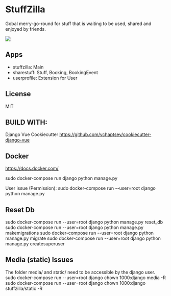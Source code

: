 StuffZilla
==========

Gobal merry-go-round for stuff that is waiting to be used, shared and enjoyed by friends.

  <a href="https://github.com/vchaptsev/cookiecutter-django-vue">
      <img src="https://img.shields.io/badge/built%20with-Cookiecutter%20Django%20Vue-blue.svg" />
  </a>

  ## Apps
  - stuffzilla: Main
  - sharestuff: Stuff, Booking, BookingEvent
  - userprofile: Extension for User

  ## License
  MIT

  ## BUILD WITH:
  Django Vue Cookiecutter
  https://github.com/vchaptsev/cookiecutter-django-vue  

  ## Docker
  https://docs.docker.com/

  sudo docker-compose run django python manage.py <command>

  User issue (Permission):
  sudo docker-compose run --user=root django python manage.py <command>

  ## Reset Db
  sudo docker-compose run --user=root django python manage.py reset_db
  sudo docker-compose run --user=root django python manage.py makemigrations
  sudo docker-compose run --user=root django python manage.py migrate
  sudo docker-compose run --user=root django python manage.py createsuperuser

  ## Media (static) Issues
  The folder media/ and static/ need to be accessible by the django user.
  sudo docker-compose run --user=root django chown 1000:django media -R
  sudo docker-compose run --user=root django chown 1000:django stuffzilla/static -R
